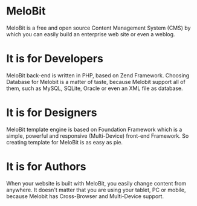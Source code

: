 MeloBit
=======

MeloBit is a free and open source Content Management System (CMS) by which you can easily build an enterprise web site or even a weblog.

It is for Developers
=======

MeloBit back-end is written in PHP, based on Zend Framework. Choosing Database for Melobit is a matter of taste, because Melobit support all of them, such as MySQL, SQLite, Oracle or even an XML file as database.

It is for Designers
=======

MeloBit template engine is based on Foundation Framework which is a simple, powerful and responsive (Multi-Device) front-end Framework. So creating template for MeloBit is as easy as pie.

It is for Authors
=======

When your website is built with MeloBit, you easily change content from anywhere. It doesn't matter that you are using your tablet, PC or mobile, because Melobit has Cross-Browser and Multi-Device support.
